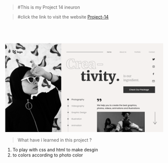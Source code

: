 >  #This is my  Project 14 ineuron

> #click the link to visit the website  [Project-14](https://tranquil-squirrel-5aa985.netlify.app)
<br />

&nbsp;


![Project-14](./14.png)

> What have i learned in this project ?
  1. To play with css and html to make desgin
  2. to colors according to photo color





